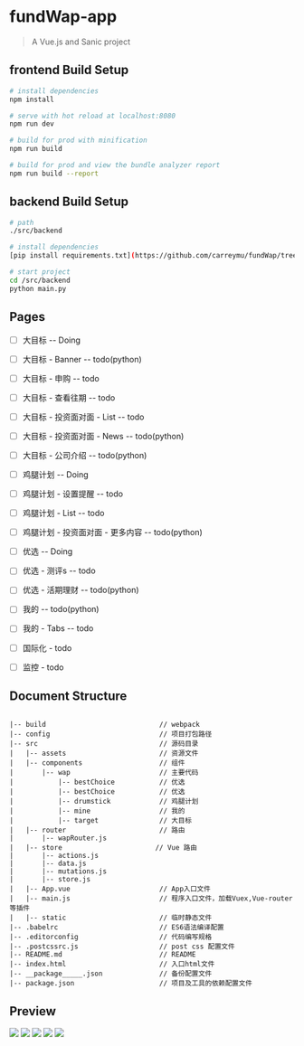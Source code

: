 # fundWap-app

> A Vue.js and Sanic project

## frontend Build Setup

``` bash
# install dependencies
npm install

# serve with hot reload at localhost:8080
npm run dev

# build for prod with minification
npm run build

# build for prod and view the bundle analyzer report
npm run build --report
```

## backend Build Setup
```bash
# path
./src/backend

# install dependencies
[pip install requirements.txt](https://github.com/carreymu/fundWap/tree/master/src/backend/requirements.txt)

# start project
cd /src/backend
python main.py

```

## Pages
- [ ] 大目标 -- Doing
- [ ] 大目标 - Banner -- todo(python)
- [ ] 大目标 - 申购 -- todo
- [ ] 大目标 - 查看往期 -- todo
- [ ] 大目标 - 投资面对面 - List -- todo
- [ ] 大目标 - 投资面对面 - News -- todo(python)
- [ ] 大目标 - 公司介绍 -- todo(python)

- [ ] 鸡腿计划 -- Doing
- [ ] 鸡腿计划 - 设置提醒 -- todo
- [ ] 鸡腿计划 - List -- todo
- [ ] 鸡腿计划 - 投资面对面 - 更多内容 -- todo(python)

- [ ] 优选 -- Doing
- [ ] 优选 - 测评s -- todo
- [ ] 优选 - 活期理财 -- todo(python)

- [ ] 我的 -- todo(python)
- [ ] 我的 - Tabs -- todo

- [ ] 国际化 - todo

- [ ] 监控 - todo

## Document Structure ##
```

|-- build                            // webpack
|-- config                           // 项目打包路径
|-- src                              // 源码目录
|   |-- assets                       // 资源文件
|   |-- components                   // 组件
|       |-- wap                      // 主要代码
|           |-- bestChoice           // 优选
|           |-- bestChoice           // 优选
|           |-- drumstick            // 鸡腿计划
|           |-- mine                 // 我的
|           |-- target               // 大目标
|   |-- router                       // 路由
|       |-- wapRouter.js
|   |-- store                       // Vue 路由
|       |-- actions.js
|       |-- data.js
|       |-- mutations.js
|       |-- store.js
|   |-- App.vue                      // App入口文件
|   |-- main.js                      // 程序入口文件，加载Vuex,Vue-router等插件
|   |-- static                       // 临时静态文件
|-- .babelrc                         // ES6语法编译配置
|-- .editorconfig                    // 代码编写规格
|-- .postcssrc.js                    // post css 配置文件
|-- README.md                        // README
|-- index.html                       // 入口html文件
|-- __package_____.json              // 备份配置文件
|-- package.json                     // 项目及工具的依赖配置文件

```

## Preview

![](https://github.com/carreymu/fundWap/raw/master/static/p1.png)
![](https://github.com/carreymu/fundWap/raw/master/static/p3.1.png)
![](https://github.com/carreymu/fundWap/raw/master/static/p2.png)
![](https://github.com/carreymu/fundWap/raw/master/static/p3.png)
![](https://github.com/carreymu/fundWap/raw/master/static/p4.png)

